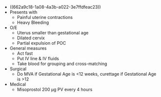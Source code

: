 - ((662a9c18-1a08-4a3b-a022-3e7ffdfeac23))
- Presents with
	- Painful uterine contractions
	- Heavy Bleeding
- O/E
	- Uterus smaller than gestational age
	- Dilated cervix
	- Partial expulsion of POC
- General measures
	- Act fast
	- Put IV line & IV fluids
	- Take blood for grouping and cross-matching
- Surgical
	- Do MVA if Gestational Age is <12 weeks, curettage if Gestational Age is >12
- Medical
	- Misoprostol 200 µg PV every 4 hours